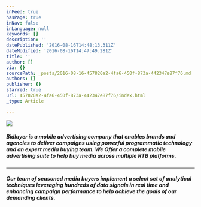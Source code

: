```yaml
---
inFeed: true
hasPage: true
inNav: false
inLanguage: null
keywords: []
description: ''
datePublished: '2016-08-16T14:48:13.311Z'
dateModified: '2016-08-16T14:47:49.281Z'
title: ''
author: []
via: {}
sourcePath: _posts/2016-08-16-457820a2-4fa6-450f-873a-442347e87f76.md
authors: []
publisher: {}
starred: true
url: 457820a2-4fa6-450f-873a-442347e87f76/index.html
_type: Article

---
```

![](https://the-grid-user-content.s3-us-west-2.amazonaws.com/5b7a5b37-e94f-4304-b4cb-c41ab281baab.png)

##### Bidlayer is a mobile advertising company that enables brands and agencies to deliver campaigns using powerful programmatic technology and an expert media buying team. We Offer a complete mobile advertising suite to help buy media across multiple RTB platforms.

****

##### Our team of seasoned media buyers implement a select set of analytical techniques leveraging hundreds of data signals in real time and enhancing campaign performance to help achieve the goals of our demanding clients.